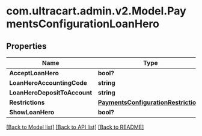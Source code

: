 # com.ultracart.admin.v2.Model.PaymentsConfigurationLoanHero
## Properties

Name | Type | Description | Notes
------------ | ------------- | ------------- | -------------
**AcceptLoanHero** | **bool?** |  | [optional] 
**LoanHeroAccountingCode** | **string** |  | [optional] 
**LoanHeroDepositToAccount** | **string** |  | [optional] 
**Restrictions** | [**PaymentsConfigurationRestrictions**](PaymentsConfigurationRestrictions.md) |  | [optional] 
**ShowLoanHero** | **bool?** |  | [optional] 


[[Back to Model list]](../README.md#documentation-for-models) [[Back to API list]](../README.md#documentation-for-api-endpoints) [[Back to README]](../README.md)

